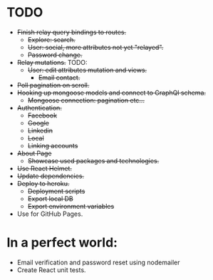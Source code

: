 # TODO
* ~~Finish relay query bindings to routes.~~
  * ~~Explore: search.~~
  * ~~User: social, more attributes not yet "relayed".~~
  * ~~Password change.~~
* ~~Relay mutations.~~ TODO:
  * ~~User: edit attributes mutation and views.~~
    * ~~Email contact.~~
* ~~Poll pagination on scroll.~~
* ~~Hooking up mongoose models and connect to GraphQl schema.~~
  * ~~Mongoose connection: pagination etc...~~
* ~~Authentication.~~
  * ~~Facebook~~
  * ~~Google~~
  * ~~Linkedin~~
  * ~~Local~~
  * ~~Linking accounts~~
* ~~About Page~~
  * ~~Showcase used packages and technologies.~~
* ~~Use React Helmet.~~
* ~~Update dependencies.~~
* ~~Deploy to heroku.~~
  * ~~Deployment scripts~~
  * ~~Export local DB~~
  * ~~Export environment variables~~
* Use for GitHub Pages.

# In a perfect world:
* Email verification and password reset using nodemailer
* Create React unit tests.



